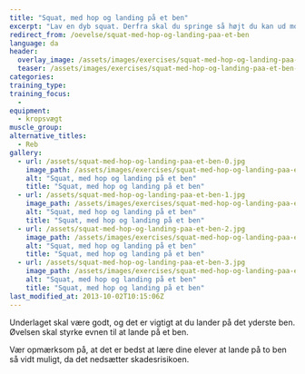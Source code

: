 ```yaml
---
title: "Squat, med hop og landing på et ben"
excerpt: "Lav en dyb squat. Derfra skal du springe så højt du kan ud mod den ene side, hvor du lander på det yderste ben og finder balancen."
redirect_from: /oevelse/squat-med-hop-og-landing-paa-et-ben
language: da
header:
  overlay_image: /assets/images/exercises/squat-med-hop-og-landing-paa-et-ben-0.jpg
  teaser: /assets/images/exercises/squat-med-hop-og-landing-paa-et-ben-0.jpg
categories:
training_type: 
training_focus: 
  - 
equipment:
  - kropsvægt
muscle_group:
alternative_titles:
  - Reb
gallery:
  - url: /assets/squat-med-hop-og-landing-paa-et-ben-0.jpg
    image_path: /assets/images/exercises/squat-med-hop-og-landing-paa-et-ben-0.jpg
    alt: "Squat, med hop og landing på et ben"
    title: "Squat, med hop og landing på et ben"
  - url: /assets/squat-med-hop-og-landing-paa-et-ben-1.jpg
    image_path: /assets/images/exercises/squat-med-hop-og-landing-paa-et-ben-1.jpg
    alt: "Squat, med hop og landing på et ben"
    title: "Squat, med hop og landing på et ben"
  - url: /assets/squat-med-hop-og-landing-paa-et-ben-2.jpg
    image_path: /assets/images/exercises/squat-med-hop-og-landing-paa-et-ben-2.jpg
    alt: "Squat, med hop og landing på et ben"
    title: "Squat, med hop og landing på et ben"
  - url: /assets/squat-med-hop-og-landing-paa-et-ben-3.jpg
    image_path: /assets/images/exercises/squat-med-hop-og-landing-paa-et-ben-3.jpg
    alt: "Squat, med hop og landing på et ben"
    title: "Squat, med hop og landing på et ben"
last_modified_at: 2013-10-02T10:15:06Z
---
```


Underlaget skal være godt, og det er vigtigt at du lander på det yderste ben. Øvelsen skal styrke evnen til at lande på et ben.

Vær opmærksom på, at det er bedst at lære dine elever at lande på to ben så vidt muligt, da det nedsætter skadesrisikoen.
